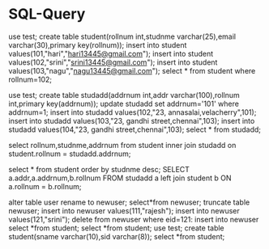 # SQL-Query

use test;
create table student(rollnum int,studnme varchar(25),email varchar(30),primary key(rollnum));
insert into student values(101,"hari","hari13445@gmail.com");
insert into student values(102,"srini","srini13445@gmail.com");
insert into student values(103,"nagu","nagu13445@gmail.com");
select * from student where rollnum=102;

use test;
create table studadd(addrnum int,addr varchar(100),rollnum int,primary key(addrnum));
update  studadd set addrnum='101' where addrnum=1;
insert into studadd values(102,"23, annasalai,velacherry",101);
insert into studadd values(103,"23, gandhi street,chennai",103);
insert into studadd values(104,"23, gandhi street,chennai",103);
select * from studadd;

select rollnum,studnme,addrnum 
from student 
inner join studadd 
on student.rollnum = studadd.addrnum;

select * from student order by studnme desc;
SELECT a.addr,a.addrnum,b.rollnum
FROM studadd a left join student b
ON a.rollnum = b.rollnum;

alter table user  rename to newuser;
select*from newuser;
truncate table newuser;
insert into newuser values(111,"rajesh");
insert into newuser values(121,"srini");
delete from newuser where eid=121:
insert into newuser select *from student;
select *from student;
use test;
create table student(sname varchar(10),sid varchar(8));
select *from student;
